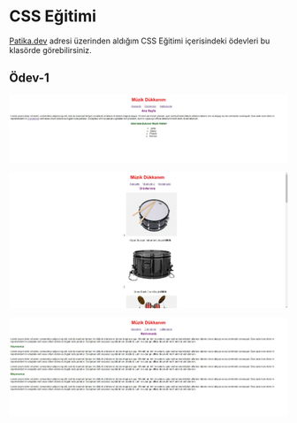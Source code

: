 # CSS Eğitimi
[Patika.dev](https://www.patika.dev/tr) adresi üzerinden aldığım CSS Eğitimi içerisindeki ödevleri bu klasörde görebilirsiniz.


## Ödev-1
![Anasayfa](Odev-1/odev1-anasayfa.jpg "Ödev-1 Anasayfa")

![Ürünlerimiz](Odev-1/odev1-urunlerimiz.jpg "Ödev-1 Ürünlerimiz")

![Hakkımızda](Odev-1/odev1-hakkimizda.jpg "Ödev-1 Hakkımızda")
